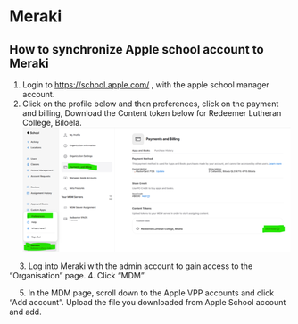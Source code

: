 # Meraki

## How to synchronize Apple school account to Meraki
1.	Login to https://school.apple.com/ ,  with the apple school manager account. 
2.	Click on the profile below and then preferences, click on the payment and billing, Download the Content token below for Redeemer Lutheran College, Biloela.
![Apple school](./Appleschool.PNG)

 

 
3.	Log into Meraki with the admin account to gain access to the “Organisation” page. 
4.	Click “MDM” 

 
5.	In the MDM page, scroll down to the Apple VPP accounts and click “Add account”. Upload the file you downloaded from Apple School account and add.

